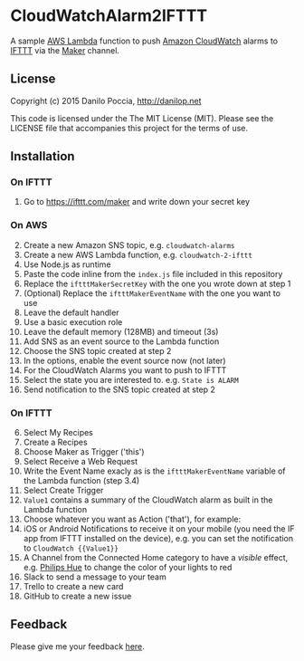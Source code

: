 # CloudWatchAlarm2IFTTT

A sample [AWS Lambda](https://aws.amazon.com/lambda/) function to push [Amazon CloudWatch](https://aws.amazon.com/cloudwatch/) alarms to [IFTTT](https://ifttt.com) via the [Maker](https://ifttt.com/maker) channel.

## License

Copyright (c) 2015 Danilo Poccia, http://danilop.net

This code is licensed under the The MIT License (MIT). Please see the LICENSE file that accompanies this project for the terms of use.

## Installation

### On IFTTT

1. Go to https://ifttt.com/maker and write down your secret key

### On AWS

2. Create a new Amazon SNS topic, e.g. `cloudwatch-alarms`
3. Create a new AWS Lambda function, e.g. `cloudwatch-2-ifttt`
  1. Use Node.js as runtime
  2. Paste the code inline from the `index.js` file included in this repository
  3. Replace the `iftttMakerSecretKey` with the one you wrote down at step 1
  4. (Optional) Replace the `iftttMakerEventName` with the one you want to use
  5. Leave the default handler
  6. Use a basic execution role
  7. Leave the default memory (128MB) and timeout (3s)
4. Add SNS as an event source to the Lambda function
  1. Choose the SNS topic created at step 2
  2. In the options, enable the event source now (not later)
5. For the CloudWatch Alarms you want to push to IFTTT
  1. Select the state you are interested to. e.g. `State is ALARM`
  2. Send notification to the SNS topic created at step 2

### On IFTTT

6. Select My Recipes
7. Create a Recipes
8. Choose Maker as Trigger ('this')
9. Select Receive a Web Request
10. Write the Event Name exacly as is the `iftttMakerEventName` variable of the Lambda function (step 3.4)
11. Select Create Trigger
12. `Value1` contains a summary of the CloudWatch alarm as built in the Lambda function
13. Choose whatever you want as Action ('that'), for example:
  1. iOS or Android Notifications to receive it on your mobile (you need the IF app from IFTTT installed on the device), e.g. you can set the notification to `CloudWatch {{Value1}}`
  2. A Channel from the Connected Home category to have a *visible* effect, e.g. [Philips Hue](https://ifttt.com/hue) to change the color of your lights to red
  3. Slack to send a message to your team
  4. Trello to create a new card
  5. GitHub to create a new issue

## Feedback

Please give me your feedback [here](https://twitter.com/danilop).
